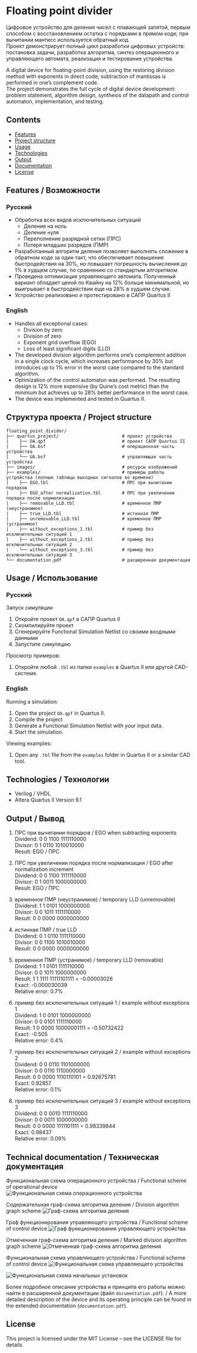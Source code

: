 # Floating point divider
Цифровое устройство для деления чисел с плавающей запятой, первым способом с восстановлением остатка с порядками в прямом коде; при вычитании мантисс используется обратный код.  
Проект демонстрирует полный цикл разработки цифровых устройств: постановка задачи, разработка алгоритма, синтез операционного и управляющего автомата, реализация и тестирование устройства.

A digital device for floating-point division, using the restoring division method with exponents in direct code; subtraction of mantissas is performed in one’s complement code.  
The project demonstrates the full cycle of digital device development: problem statement, algorithm design, synthesis of the datapath and control automaton, implementation, and testing.

## Contents
- [Features](#features--возможности)
- [Project structure](#структура-проекта--project-structure)
- [Usage](#usage--использование)
- [Technologies](#technologies--технологии)
- [Output](#output--вывод)
- [Documentation](#technical-documentation--техническая-документация)
- [License](#license)

## Features / Возможности

### Русский
- Обработка всех видов исключительных ситуаций
    - Деление на ноль
    - Деление нуля
    - Переполнение разрядной сетки (ПРС)
    - Потеря младших разрядов (ПМР)
- Разработанный алгоритм деления позволяет выполнять сложение в обратном коде за один такт, что обеспечивает повышение быстродействия на 30%, но повышает погрешность вычисления до 1% в худщем случае, по сравнению со стандартым алгоритмом
- Проведена оптимизация управляющего автомата. Полученный вариант обладает ценой по Квайну на 12% больше минимальной, но выигрывает в быстродействии  еще на 28% в худшем случае.
- Устройство реализовано и протестировано в САПР Quartus II

### English
- Handles all exceptional cases:
  - Division by zero
  - Division of zero
  - Exponent grid overflow (EGO)
  - Loss of least significant digits (LLD)
- The developed division algorithm performs one’s complement addition in a single clock cycle, which increases performance by 30% but introduces up to 1% error in the worst case compared to the standard algorithm.
- Optimization of the control automaton was performed. The resulting design is 12% more expensive (by Quine’s cost metric) than the minimum but achieves up to 28% better performance in the worst case.
- The device was implemented and tested in Quartus II.


## Структура проекта / Project structure
```
floating_point_divider/
├── quartus_project/                        # проект устройства
|    ├── OA.qpf                             # проект САПР Quartus II
|    ├── OA.bsf                             # операционная часть устройства
|    └── UA.bsf                             # управляющая часть устройства
├── images/                                 # ресурсы изображений
├── examples/                               # примеры работы устройства (полные таблицы выходных сигналов во времени)
|    ├── EGO.tbl                            # ПРС при вычитании порядков
|    ├── EGO_after normalization.tbl        # ПРС при увеличении порядка после нормализации
|    ├── removable_LLD.tbl                  # временное ПМР (неустранимое)
|    ├── true_LLD.tbl                       # истинная ПМР
|    ├── unremovable_LLD.tbl                # временное ПМР (устранимое)
|    ├── without_exceptions_1.tbl           # пример без исключительных ситуаций 1
|    ├── without_exceptions_2.tbl           # пример без исключительных ситуаций 2
|    └── without_exceptions_3.tbl           # пример без исключительных ситуаций 3
└── documentation.pdf                       # расширенная документация
```

## Usage / Использование

### Русский
Запуск симуляции
1. Откройте проект `OA.qpf` в САПР Quartus II
2. Скомпилируйте проект
3. Сгенерируйте Functional Simulation Netlist со своими входными данными
4. Запустите симуляцию

Просмотр примеров:
1. Откройте любой `.tbl` из папки `examples` в Quartus II или другой CAD-системе.

### English
Running a simulation:
1. Open the project `OA.qpf` in Quartus II.
2. Compile the project
3. Generate a Functional Simulation Netlist with your input data.  
4. Start the simulation.  

Viewing examples:
1. Open any `.tbl` file from the `examples` folder in Quartus II or a similar CAD tool.

## Technologies / Технологии
- Verilog / VHDL
- Altera Quartus II Version 9.1

## Output / Вывод
1. ПРС при вычитании порядков / EGO when subtracting exponents  
Dividend: 0 0 1100 1111110000  
Divisor: 0 1 0110 1010010000  
Result: EGO / ПРС  

2. ПРС при увеличении порядка после нормализации / EGO after normalization increment  
Dividend: 0 0 1100 1111110000  
Divisor: 0 1 0011 1000000000  
Result: EGO / ПРС  

3. временное ПМР (неустранимое) / temporary LLD (unremovable)  
Dividend: 1 1 0101 1000000000  
Divisor: 0 0 1011 1111110000  
Result: 0 0 0000 0000000000  

4. истинная ПМР / true LLD  
Dividend: 0 1 0110 1111110000  
Divisor: 0 0 1100 1010010000  
Result: 0 0 0000 0000000000  

5. временное ПМР (устранимое) / temporary LLD (removable)  
Dividend: 1 1 0101 1111110000  
Divisor: 0 0 1011 1000000000  
Result: 1 1 1111 11111101111 = -0.00003026  
Exact: -0.000030039  
Relative error: 0.7%  

6. пример без исключительных ситуаций 1 / example without exceptions 1  
Dividend: 1 0 0101 1000000000  
Divisor: 0 0 0101 1111110000  
Result: 1 0 0000 10000001111 = -0.50732422  
Exact: -0.505  
Relative error: 0.4%  

7. пример без исключительных ситуаций 2 / example without exceptions 2  
Dividend: 0 0 0110 1101000000  
Divisor: 0 0 0110 1110000000  
Result: 0 0 0000 1110110101 = 0.92675781  
Exact: 0.92857  
Relative error: 0.1%  

8. пример без исключительных ситуаций 3 / example without exceptions 3  
Dividend: 0 0 0010 1111110000  
Divisor: 0 0 0011 1000000000  
Result: 0 0 0000 1111101111 = 0.98339844  
Exact: 0.98437  
Relative error: 0.09%  

## Technical documentation / Техническая документация
Функциональная схема операционного устройства / Functional scheme of operational device
![Функциональная схема операционного устройства](images/FS_OA.png)

Содержательная граф-схема алгоритма деления / Division algorithm graph scheme
![Граф-схема алгоритма деления](images/meaningful_scheme.png)

Граф функционирования управляющего устройства / Functional scheme of control device
![Граф функционирования управляющего устройства](images/graph_UA.png)

Отмеченная граф-схема алгоритма деления / Marked division algorithm graph scheme
![Отмеченная граф-схема алгоритма деления](images/marked_scheme.jpg)

Функциональная схема управляющего устройства  / Functional scheme of control device
![Функциональная схема управляющего устройства](images/FS_UA.png)

![Функциональная схема начальных установок](images/NU.png)

Более подробное описание устройства и принципа его работы можно найти в расширенной документации (файл `documentation.pdf`). / A more detailed description of the device and its operating principle can be found in the extended documentation (`documentation.pdf`).

## License
This project is licensed under the MIT License – see the LICENSE file for details.